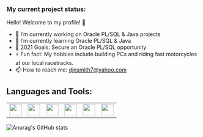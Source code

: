 ### My current project status:

Hello! Welcome to my profile! 🤝

- 🔭 I’m currently working on Oracle PL/SQL & Java projects
- 🌱 I’m currently learning Oracle PL/SQL & Java
- 🥅 2021 Goals: Secure an Oracle PL/SQL opportunity 
- ⚡ Fun fact: My hobbies include building PCs and riding fast motorcycles at our local racetracks.
- 📫 How to reach me: djnsmith7@yahoo.com

## Languages and Tools:

<table class="noborder">
      <tbody>
      <tr>
        <td><img height="32" width="32" src="https://cdn.jsdelivr.net/npm/simple-icons@v4/icons/oracle.svg"</td>
        <td><img height="32" width="32" src="https://cdn.jsdelivr.net/npm/simple-icons@v4/icons/java.svg"</td>
        <td><img height="32" width="32" src="https://cdn.jsdelivr.net/npm/simple-icons@v4/icons/eclipseide.svg"</td>
        <td><img height="32" width="32" src="https://cdn.jsdelivr.net/npm/simple-icons@v4/icons/visualstudiocode.svg"</td>
        <td><img height="32" width="32" src="https://cdn.jsdelivr.net/npm/simple-icons@v4/icons/microsoftoffice.svg"</td>
        <td><img height="32" width="32" src="https://cdn.jsdelivr.net/npm/simple-icons@v4/icons/googlesheets.svg"</td>
      </tr>
      </tbody>
</table>
  
![Anurag's GitHub stats](https://github-readme-stats.vercel.app/api?username=djnsmith7&theme=tokyonight&show_icons=true)
